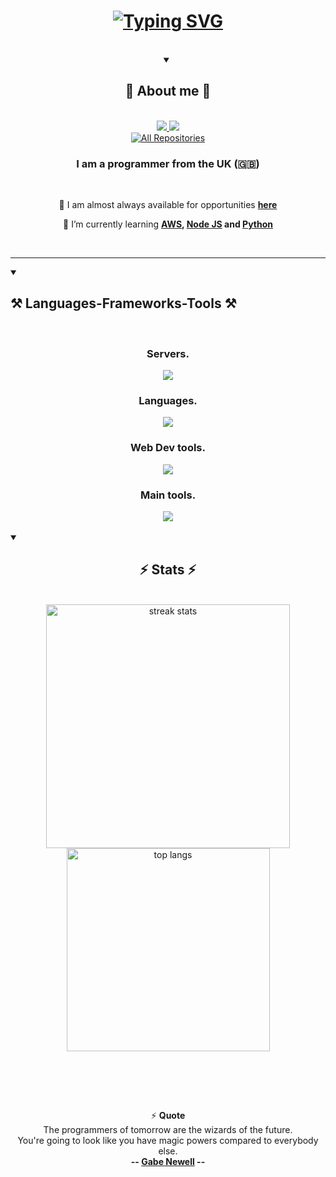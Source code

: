
<h1 align="center">
    <a href="https://git.io/typing-svg"><img src="https://readme-typing-svg.herokuapp.com?font=Fira+Code&size=30&pause=1000&color=44E760&center=true&random=false&width=435&lines=Hi%2C+I+am+James." alt="Typing SVG" /></a>
</h1>

<br>
<div align="center">
<details open>
<summary><h2>👤 About me 👤</h2></summary>
    <br>
<div align="center"> 
  <a href="mailto:hello@jamesdev.xyz">
    <img src="https://custom-icon-badges.demolab.com/badge/-Email Me-teal?style=for-the-badge&logo=mail&logoColor=white" />
  </a>
  <a href="https://jamesdev.xyz" target="_blank">
     <img src="https://custom-icon-badges.demolab.com/badge/-Portfolio-palegreen?style=for-the-badge&logoColor=black&logo=feed-person" target="_blank" /> <!-- sqlite, safari, google-chrome are other good icon options -->
  </a>
    <br>
    <a href="https://github.com/James-Beans?tab=repositories&sort=stargazers">
        <img alt="All Repositories" title="All Repositories" src="https://custom-icon-badges.demolab.com/badge/-Click%20Here%20For%20All%20My%20Repos-1F222E?style=for-the-badge&logoColor=white&logo=repo"/>
    </a>
</div>

<div align="center">
<h3 align="center">I am a programmer from the UK (🇬🇧) </h3>

<br/>

<div align="center">
 
 🔭 I am almost always available for opportunities **[here](mailto:hello@jamesdev.xyz)**
 
 🌱 I’m currently learning **[AWS](https://aws.amazon.com), [Node JS](https://nodejs.org) and [Python](https://python.org)**

 <br>
 </div>
 </div>
 </div>
<hr>

<details open>
<summary><h2>⚒️ Languages-Frameworks-Tools ⚒️</h2></summary>
<br/>
<div align="center">
    <h3>Servers.</h3>
    <img src="https://skillicons.dev/icons?i=firebase,mongodb,aws,cloudflare" /><br>
    <h3>Languages.</h3>
    <img src="https://skillicons.dev/icons?i=python,nodejs,c,rust" /><br>
    <h3>Web Dev tools.</h3>
    <img src="https://skillicons.dev/icons?i=javascript,tailwind,css,html" /><br>
    <h3>Main tools.</h3>
    <img src="https://skillicons.dev/icons?i=github,figma,vscode,git" /><br>
</div>
</details>

<br/>

<details open> 
<summary><h2 align="center">⚡ Stats ⚡</h2></summary>
<br>
<div align=center>
  <img width=390 src="https://github-readme-streak-stats-salesp07.vercel.app/?user=james-beans&theme=dark&hide_border=true&date_format=j%20M%5B%20Y%5D&exclude_days=Sun" alt="streak stats"/>
  <img width=325 align="center" src="https://github-readme-stats-salesp07.vercel.app/api/top-langs/?username=james-beans&langs_count=8&layout=compact&theme=dark&hide_border=true&size_weight=0.5&count_weight=0.5&exclude_repo=github-readme-stats" alt="top langs" />
</div>
</details>

<br/><br/>


<br/>

<div align="center">
    
⚡ **Quote**<br> The programmers of tomorrow are the wizards of the future.<br> You're going to look like you have magic powers compared to everybody else. <br> **-- [Gabe Newell](https://www.azquotes.com/quote/815686) --**

</div>

<br/>

